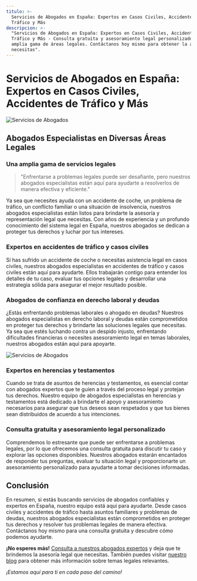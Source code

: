 ```yaml
---
titulo: >-
  Servicios de Abogados en España: Expertos en Casos Civiles, Accidentes de
  Tráfico y Más
descripcion: >-
  "Servicios de Abogados en España: Expertos en Casos Civiles, Accidentes de
  Tráfico y Más - Consulta gratuita y asesoramiento legal personalizado en una
  amplia gama de áreas legales. Contáctanos hoy mismo para obtener la ayuda que
  necesitas".
---
```


# Servicios de Abogados en España: Expertos en Casos Civiles, Accidentes de Tráfico y Más

![Servicios de Abogados](./img/servicios-de-abogados-1.webp)

## Abogados Especialistas en Diversas Áreas Legales

### Una amplia gama de servicios legales

> "Enfrentarse a problemas legales puede ser desafiante, pero nuestros abogados especialistas están aquí para ayudarte a resolverlos de manera efectiva y eficiente."

Ya sea que necesites ayuda con un accidente de coche, un problema de tráfico, un conflicto familiar o una situación de insolvencia, nuestros abogados especialistas están listos para brindarte la asesoría y representación legal que necesitas. Con años de experiencia y un profundo conocimiento del sistema legal en España, nuestros abogados se dedican a proteger tus derechos y luchar por tus intereses.

### Expertos en accidentes de tráfico y casos civiles

Si has sufrido un accidente de coche o necesitas asistencia legal en casos civiles, nuestros abogados especialistas en accidentes de tráfico y casos civiles están aquí para ayudarte. Ellos trabajarán contigo para entender los detalles de tu caso, evaluar tus opciones legales y desarrollar una estrategia sólida para asegurar el mejor resultado posible.

### Abogados de confianza en derecho laboral y deudas

¿Estás enfrentando problemas laborales o ahogado en deudas? Nuestros abogados especialistas en derecho laboral y deudas están comprometidos en proteger tus derechos y brindarte las soluciones legales que necesitas. Ya sea que estés luchando contra un despido injusto, enfrentando dificultades financieras o necesites asesoramiento legal en temas laborales, nuestros abogados están aquí para apoyarte.

![Servicios de Abogados](./img/servicios-de-abogados-2.webp)

### Expertos en herencias y testamentos

Cuando se trata de asuntos de herencias y testamentos, es esencial contar con abogados expertos que te guíen a través del proceso legal y protejan tus derechos. Nuestro equipo de abogados especialistas en herencias y testamentos está dedicado a brindarte el apoyo y asesoramiento necesarios para asegurar que tus deseos sean respetados y que tus bienes sean distribuidos de acuerdo a tus intenciones.

### Consulta gratuita y asesoramiento legal personalizado

Comprendemos lo estresante que puede ser enfrentarse a problemas legales, por lo que ofrecemos una consulta gratuita para discutir tu caso y explorar las opciones disponibles. Nuestros abogados estarán encantados de responder tus preguntas, evaluar tu situación legal y proporcionarte un asesoramiento personalizado para ayudarte a tomar decisiones informadas.

## Conclusión

En resumen, si estás buscando servicios de abogados confiables y expertos en España, nuestro equipo está aquí para ayudarte. Desde casos civiles y accidentes de tráfico hasta asuntos familiares y problemas de deudas, nuestros abogados especialistas están comprometidos en proteger tus derechos y resolver tus problemas legales de manera efectiva. Contáctanos hoy mismo para una consulta gratuita y descubre cómo podemos ayudarte.

**¡No esperes más!** [Consulta a nuestros abogados expertos](contacta-abogado) y deja que te brindemos la asesoría legal que necesitas. También puedes visitar [nuestro blog](abogados-blog) para obtener más información sobre temas legales relevantes.

_¡Estamos aquí para ti en cada paso del camino!_
